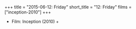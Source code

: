 +++
title = "2015-06-12: Friday"
short_title = "12: Friday"
films = ["inception-2010"]
+++


* Film: Inception (2010) +
